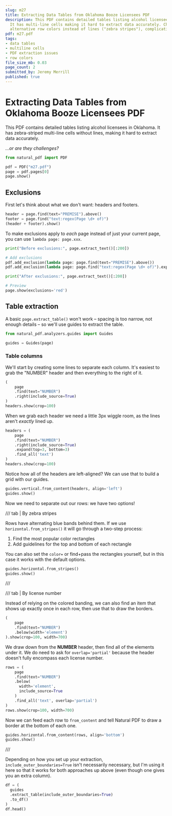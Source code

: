 ```yaml
---
slug: m27
title: Extracting Data Tables from Oklahoma Booze Licensees PDF
description: This PDF contains detailed tables listing alcohol licensees in Oklahoma.
  It has multi-line cells making it hard to extract data accurately. Challenges include
  alternative row colors instead of lines ("zebra stripes"), complicating row differentiation and extraction.
pdf: m27.pdf
tags:
- data tables
- multiline cells
- PDF extraction issues
- row colors
file_size_mb: 0.03
page_count: 2
submitted_by: Jeremy Merrill
published: true
---
```

# Extracting Data Tables from Oklahoma Booze Licensees PDF

This PDF contains detailed tables listing alcohol licensees in Oklahoma. It has zebra-striped multi-line cells without lines, making it hard to extract data accurately.

*...or are they challenges?*

```python
from natural_pdf import PDF

pdf = PDF("m27.pdf")
page = pdf.pages[0]
page.show()
```

## Exclusions

First let's think about what we don't want: headers and footers.

```python
header = page.find(text="PREMISE").above()
footer = page.find("text:regex(Page \d+ of)")
(header + footer).show()
```

To make exclusions apply to *each* page instead of just your current page, you can use `lambda page: page.xxx`.

```python
print("Before exclusions:", page.extract_text()[:200])

# Add exclusions
pdf.add_exclusion(lambda page: page.find(text="PREMISE").above())
pdf.add_exclusion(lambda page: page.find("text:regex(Page \d+ of)").expand())

print("After exclusions:", page.extract_text()[:200])

# Preview
page.show(exclusions='red')
```

## Table extraction

A basic `page.extract_table()` won't work – spacing is too narrow, not enough details – so we'll use guides to extract the table.

```python
from natural_pdf.analyzers.guides import Guides

guides = Guides(page)
```

### Table columns

We'll start by creating some lines to separate each column. It's easiest to grab the "NUMBER" header and then everything to the right of it.

```python
(
    page
    .find(text="NUMBER")
    .right(include_source=True)
)
headers.show(crop=100)
```

When we grab each header we need a little 3px wiggle room, as the lines aren't *exactly* lined up.

```python
headers = (
    page
    .find(text="NUMBER")
    .right(include_source=True)
    .expand(top=3, bottom=3)
    .find_all('text')
)
headers.show(crop=100)
```

Notice how all of the headers are left-aligned? We can use that to build a grid with our guides.

```python
guides.vertical.from_content(headers, align='left')
guides.show()
```

Now we need to separate out our rows: we have two options!

/// tab | By zebra stripes

Rows have alternating blue bands behind them. If we use `horizontal.from_stripes()` it will go through a two-step process:

1. Find the most popular color rectangles
2. Add guidelines for the top and bottom of each rectangle

You can also set the `color=` or find+pass the rectangles yourself, but in this case it works with the default options.

```python
guides.horizontal.from_stripes()
guides.show()
```

///

/// tab | By license number

Instead of relying on the colored banding, we can also find an item that shows up exactly once in each row, then use that to draw the borders.

```python
(
    page
    .find(text="NUMBER")
    .below(width='element')
).show(crop=100, width=700)
```

We draw down from the **NUMBER** header, then find all of the elements under it. We do need to ask for `overlap='partial'` because the header doesn't fully encompass each license number.

```python
rows = (
    page
    .find(text="NUMBER")
    .below(
      width='element',
      include_source=True
    )
    .find_all('text', overlap='partial')
)
rows.show(crop=100, width=700)
```

Now we can feed each row to `from_content` and tell Natural PDF to draw a border at the bottom of each one.

```python
guides.horizontal.from_content(rows, align='bottom')
guides.show()
```

///

Depending on how you set up your extraction, `include_outer_boundaries=True` isn't necessarily necessary, but I'm using it here so that it works for both approaches up above (even though one gives you an extra column).

```python
df = (
  guides
  .extract_table(include_outer_boundaries=True)
  .to_df()
)
df.head()
```
